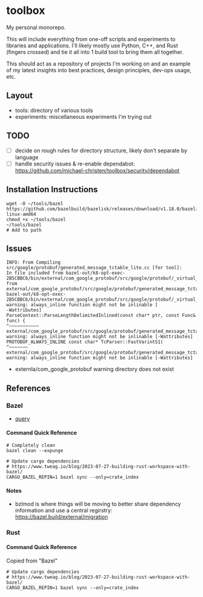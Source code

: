 # toolbox

My personal monorepo.

This will include everything from one-off scripts and experiments to libraries
and applications. I'll likely mostly use Python, C++, and Rust (fingers
crossed) and tie it all into 1 build tool to bring them all together.

This should act as a repository of projects I'm working on and an example of my
latest insights into best practices, design principles, dev-ops usage, etc.

## Layout

- tools: directory of various tools
- experiments: miscellaneous experiments I'm trying out

## TODO
- [ ] decide on rough rules for directory structure, likely don't separate by
  language
- [ ] handle security issues & re-enable dependabot:
  https://github.com/michael-christen/toolbox/security/dependabot

## Installation Instructions

```
wget -O ~/tools/bazel https://github.com/bazelbuild/bazelisk/releases/download/v1.18.0/bazelisk-linux-amd64
chmod +x ~/tools/bazel
~/tools/bazel
# Add to path
```

## Issues

```
INFO: From Compiling src/google/protobuf/generated_message_tctable_lite.cc [for tool]:
In file included from bazel-out/k8-opt-exec-2B5CBBC6/bin/external/com_google_protobuf/src/google/protobuf/_virtual_includes/protobuf_lite/google/protobuf/generated_message_tctable_decl.h:45:0,
from external/com_google_protobuf/src/google/protobuf/generated_message_tctable_lite.cc:42:
bazel-out/k8-opt-exec-2B5CBBC6/bin/external/com_google_protobuf/src/google/protobuf/_virtual_includes/protobuf_lite/google/protobuf/parse_context.h:1147:1: warning: always_inline function might not be inlinable [
-Wattributes]
ParseContext::ParseLengthDelimitedInlined(const char* ptr, const Func& func) {
^~~~~~~~~~~~
external/com_google_protobuf/src/google/protobuf/generated_message_tctable_lite.cc:867:36: warning: always_inline function might not be inlinable [-Wattributes]
PROTOBUF_ALWAYS_INLINE const char* TcParser::FastVarintS1(
^~~~~~~~
external/com_google_protobuf/src/google/protobuf/generated_message_tctable_lite.cc:867:36: warning: always_inline function might not be inlinable [-Wattributes]
```
- externla/com_google_protobuf warning directory does not exist


## References

### Bazel

- [query](https://bazel.build/query/language)

#### Command Quick Reference

```
# Completely clean
bazel clean --expunge

# Update cargo dependencies
# https://www.tweag.io/blog/2023-07-27-building-rust-workspace-with-bazel/
CARGO_BAZEL_REPIN=1 bazel sync --only=crate_index
```

#### Notes
- bzlmod is where things will be moving to better share dependency information and use a central regirstry: https://bazel.build/external/migration

### Rust

#### Command Quick Reference

Copied from "Bazel"
```
# Update cargo dependencies
# https://www.tweag.io/blog/2023-07-27-building-rust-workspace-with-bazel/
CARGO_BAZEL_REPIN=1 bazel sync --only=crate_index
```
